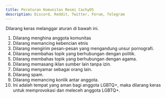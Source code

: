 ```yaml
---
title: Peraturan Komunitas Resmi CachyOS
description: Discord, Reddit, Twitter, Forum, Telegram
---
```


Dilarang keras melanggar aturan di bawah ini.

1. Dilarang menghina anggota komunitas
2. Dilarang memancing kebencian etnis
3. Dilarang mengirim pesan-pesan yang mengandung unsur pornografi.
4. Dilarang membahas topik yang berhubungan dengan politik.
5. Dilarang membahas topik yang berhubungan dengan agama.
6. Dilarang memasang iklan sumber lain tanpa izin.
7. Dilarang menyamar sebagai orang lain.
8. Dilarang spam.
9. Dilarang memancing konlik antar anggota.
10. Ini adalah tempat yang aman bagi anggota LGBTQ+, maka dilarang keras untuk memprovokasi dan meleceh anggota LGBTQ+.


